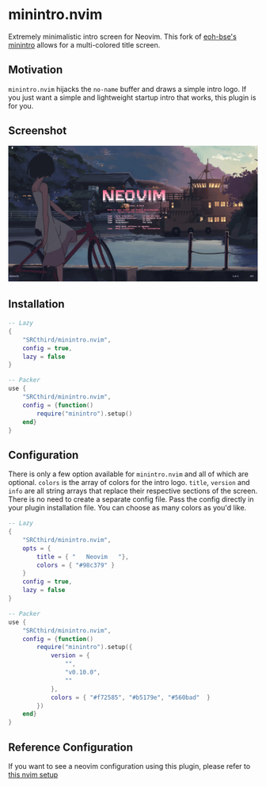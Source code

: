 # minintro.nvim
Extremely minimalistic intro screen for Neovim. This fork of [eoh-bse's minintro](https://github.com/eoh-bse/minintro.nvim/) allows for a multi-colored title screen.

## Motivation
`minintro.nvim` hijacks the `no-name` buffer and draws a simple intro logo.
If you just want a simple and lightweight startup intro that works, this plugin is for you.

## Screenshot
![minintro-screenshot](screenshots/screenshot.png)

## Installation
```lua
-- Lazy
{
    "SRCthird/minintro.nvim",
    config = true,
    lazy = false
}
```

```lua
-- Packer
use {
    "SRCthird/minintro.nvim",
    config = {function() 
        require("minintro").setup() 
    end}
}
```

## Configuration
There is only a few option available for `minintro.nvim` and all of which are optional. `colors` is the array of colors for the intro logo. 
`title`, `version` and `info` are all string arrays that replace their respective sections of the screen. There is no need
to create a separate config file. Pass the config directly in your plugin installation file. You can choose as many colors as you'd like.
```lua
-- Lazy
{
    "SRCthird/minintro.nvim",
    opts = { 
        title = { "   Neovim   "},
        colors = { "#98c379" }
    }
    config = true,
    lazy = false
}
```

```lua
-- Packer
use {
    "SRCthird/minintro.nvim",
    config = {function()
        require("minintro").setup({ 
            version = { 
                "",
                "v0.10.0",
                ""
            },
            colors = { "#f72585", "#b5179e", "#560bad"  }
        }) 
    end}
}
```

## Reference Configuration
If you want to see a neovim configuration using this plugin, please refer to [this
nvim setup](https://github.com/SRCthird/nvim)
